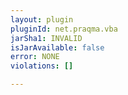 ```yaml
---
layout: plugin
pluginId: net.praqma.vba
jarSha1: INVALID
isJarAvailable: false
error: NONE
violations: []

---
```

